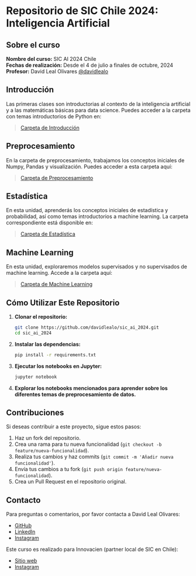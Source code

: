 # Repositorio de SIC Chile 2024: Inteligencia Artificial

## Sobre el curso

**Nombre del curso:** SIC AI 2024 Chile  
**Fechas de realización:** Desde el 4 de julio a finales de octubre, 2024  
**Profesor:** David Leal Olivares [@davidlealo](https://github.com/davidlealo)  

## Introducción

Las primeras clases son introductorias al contexto de la inteligencia artificial y a las matemáticas básicas para data science. Puedes acceder a la carpeta con temas introductorios de Python en:

> [Carpeta de Introducción](./001_introduccion/)

## Preprocesamiento

En la carpeta de preprocesamiento, trabajamos los conceptos iniciales de Numpy, Pandas y visualización. Puedes acceder a esta carpeta aquí:

> [Carpeta de Preprocesamiento](./002_preprocesamiento/)

## Estadística

En esta unidad, aprenderás los conceptos iniciales de estadística y probabilidad, así como temas introductorios a machine learning. La carpeta correspondiente está disponible en:

> [Carpeta de Estadística](./003_Estadistica/)

## Machine Learning

En esta unidad, exploraremos modelos supervisados y no supervisados de machine learning. Accede a la carpeta aquí:

> [Carpeta de Machine Learning](./004_machine_learning/)

## Cómo Utilizar Este Repositorio

1. **Clonar el repositorio:**
    ```bash
    git clone https://github.com/davidlealo/sic_ai_2024.git
    cd sic_ai_2024
    ```

2. **Instalar las dependencias:**
    ```bash
    pip install -r requirements.txt
    ```

3. **Ejecutar los notebooks en Jupyter:**
    ```bash
    jupyter notebook
    ```

4. **Explorar los notebooks mencionados para aprender sobre los diferentes temas de preprocesamiento de datos.**

## Contribuciones

Si deseas contribuir a este proyecto, sigue estos pasos:

1. Haz un fork del repositorio.
2. Crea una rama para tu nueva funcionalidad (`git checkout -b feature/nueva-funcionalidad`).
3. Realiza tus cambios y haz commits (`git commit -m 'Añadir nueva funcionalidad'`).
4. Envía tus cambios a tu fork (`git push origin feature/nueva-funcionalidad`).
5. Crea un Pull Request en el repositorio original.

## Contacto

Para preguntas o comentarios, por favor contacta a David Leal Olivares:

- [GitHub](https://github.com/davidlealo)
- [LinkedIn](https://www.linkedin.com/in/davidlealo/)
- [Instagram](https://www.instagram.com/davidlealo/)

Este curso es realizado para Innovacien (partner local de SIC en Chile):

- [Sitio web](https://innovacien.org)
- [Instagram](https://www.instagram.com/innovacien/)
